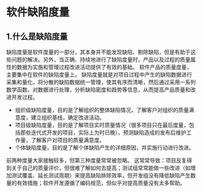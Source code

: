 # 软件缺陷度量
## 1.什么是缺陷度量

  缺陷度量是软件度量的一部分，其本身并不能发现缺陷、剔除缺陷，但是有助于这些问题的解决。另外，当正确、持续地进行了缺陷度量时，产品以及过程的质量属性的数据为实施和管理过程改进活动提供了有效的基础。
软件产品的质量度量，主要集中在软件的缺陷度量上。
缺陷度量就是对项目过程中产生的缺陷数据进行采集和量化，将分散的缺陷数据统一管理，使其有序而清晰，然后通过采用一系列数学函数，对数据进行处理，分析缺陷密度和趋势等信息，从而提高产品质量和改进开发过程。
* 组织级缺陷度量，目的是了解组织的整体缺陷情况，了解客户对组织的质量满意度，建立组织基线，确定改进活动。
* 项目级缺陷度量，目的是了解项目实时质量情况（很多项目只在最后度量，包括那些迭代式开发的项目，实际上为时已晚），预测缺陷造成的发布后维护工作量，了解客户对项目的质量满意度。
* 个体缺陷度量，目的是了解个体缺陷产生的详细原因，并实施行动进行改进。

前两种度量大家接触较多，但第三种度量常常被忽略。
这常常导致：项目反复得到关于自己的质量评价，但很难了解如何去提高；测试组常常能做一些改进（如增加测试覆盖、延长测试周期）来提高缺陷排除效率，但开发组没有降低缺陷产生数量的有效措施；软件开发遵循了编码规范，但似乎对提高质量没有太多帮助。